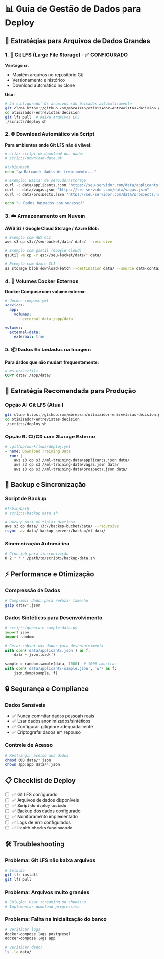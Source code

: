 # 📊 Guia de Gestão de Dados para Deploy

## 🎯 Estratégias para Arquivos de Dados Grandes

### 1. 🔧 Git LFS (Large File Storage) - ✅ CONFIGURADO

**Vantagens:**
- Mantém arquivos no repositório Git
- Versionamento e histórico
- Download automático no clone

**Uso:**
```bash
# Já configurado! Os arquivos são baixados automaticamente
git clone https://github.com/mbressan/otimizador-entrevistas-decision.git
cd otimizador-entrevistas-decision
git lfs pull  # Baixa arquivos LFS
./scripts/deploy.sh
```

### 2. 🌐 Download Automático via Script

**Para ambientes onde Git LFS não é viável:**

```bash
# Criar script de download dos dados
# scripts/download-data.sh

#!/bin/bash
echo "📥 Baixando dados de treinamento..."

# Exemplo: Baixar de servidor/storage
curl -o data/applicants.json "https://seu-servidor.com/data/applicants.json"
curl -o data/vagas.json "https://seu-servidor.com/data/vagas.json" 
curl -o data/prospects.json "https://seu-servidor.com/data/prospects.json"

echo "✅ Dados baixados com sucesso!"
```

### 3. ☁️ Armazenamento em Nuvem

**AWS S3 / Google Cloud Storage / Azure Blob:**

```bash
# Exemplo com AWS CLI
aws s3 cp s3://seu-bucket/data/ data/ --recursive

# Exemplo com gsutil (Google Cloud)
gsutil -m cp -r gs://seu-bucket/data/* data/

# Exemplo com Azure CLI
az storage blob download-batch --destination data/ --source data-container
```

### 4. 🐳 Volumes Docker Externos

**Docker Compose com volume externo:**

```yaml
# docker-compose.yml
services:
  app:
    volumes:
      - external-data:/app/data

volumes:
  external-data:
    external: true
```

### 5. 📦 Dados Embedados na Imagem

**Para dados que não mudam frequentemente:**

```dockerfile
# No Dockerfile
COPY data/ /app/data/
```

## 🚀 Estratégia Recomendada para Produção

### Opção A: Git LFS (Atual)
```bash
git clone https://github.com/mbressan/otimizador-entrevistas-decision.git
cd otimizador-entrevistas-decision
./scripts/deploy.sh
```

### Opção B: CI/CD com Storage Externo
```yaml
# .github/workflows/deploy.yml
- name: Download Training Data
  run: |
    aws s3 cp s3://ml-training-data/applicants.json data/
    aws s3 cp s3://ml-training-data/vagas.json data/
    aws s3 cp s3://ml-training-data/prospects.json data/
```

## 🔄 Backup e Sincronização

### Script de Backup
```bash
#!/bin/bash
# scripts/backup-data.sh

# Backup para múltiplos destinos
aws s3 cp data/ s3://backup-bucket/data/ --recursive
rsync -av data/ backup-server:/backup/ml-data/
```

### Sincronização Automática
```bash
# Cron job para sincronização
0 2 * * * /path/to/scripts/backup-data.sh
```

## ⚡ Performance e Otimização

### Compressão de Dados
```bash
# Comprimir dados para reduzir tamanho
gzip data/*.json
```

### Dados Sintéticos para Desenvolvimento
```python
# scripts/generate-sample-data.py
import json
import random

# Gerar subset dos dados para desenvolvimento
with open('data/applicants.json') as f:
    data = json.load(f)
    
sample = random.sample(data, 1000)  # 1000 amostras
with open('data/applicants-sample.json', 'w') as f:
    json.dump(sample, f)
```

## 🔒 Segurança e Compliance

### Dados Sensíveis
- ✅ Nunca commitar dados pessoais reais
- ✅ Usar dados anonimizados/sintéticos
- ✅ Configurar .gitignore adequadamente
- ✅ Criptografar dados em repouso

### Controle de Acesso
```bash
# Restringir acesso aos dados
chmod 600 data/*.json
chown app:app data/*.json
```

## 📋 Checklist de Deploy

- [ ] ✅ Git LFS configurado
- [ ] ✅ Arquivos de dados disponíveis
- [ ] ✅ Script de deploy testado
- [ ] ✅ Backup dos dados configurado
- [ ] ✅ Monitoramento implementado
- [ ] ✅ Logs de erro configurados
- [ ] ✅ Health checks funcionando

## 🛠️ Troubleshooting

### Problema: Git LFS não baixa arquivos
```bash
# Solução
git lfs install
git lfs pull
```

### Problema: Arquivos muito grandes
```bash
# Solução: Usar streaming ou chunking
# Implementar download progressivo
```

### Problema: Falha na inicialização do banco
```bash
# Verificar logs
docker-compose logs postgresql
docker-compose logs app

# Verificar dados
ls -la data/
```
